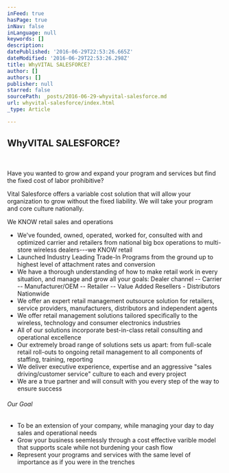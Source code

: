 ```yaml
---
inFeed: true
hasPage: true
inNav: false
inLanguage: null
keywords: []
description: ​
datePublished: '2016-06-29T22:53:26.665Z'
dateModified: '2016-06-29T22:53:26.298Z'
title: ​​WhyVITAL SALESFORCE?
author: []
authors: []
publisher: null
starred: false
sourcePath: _posts/2016-06-29-whyvital-salesforce.md
url: whyvital-salesforce/index.html
_type: Article

---
```

## ​​WhyVITAL SALESFORCE?

​

Have you wanted to grow and expand your program and services but find the fixed cost of labor prohibitive?

Vital Salesforce offers a variable cost solution that will allow your organization to grow without the fixed liability. We will take your program and core culture nationally.

We KNOW retail sales and operations

* We've founded, owned, operated, worked for, consulted with and optimized carrier and retailers from national big box operations to multi-store wireless dealers---we KNOW retail
* Launched Industry Leading Trade-In Programs from the ground up to highest level of attachment rates and conversion
* We have a thorough understanding of how to make retail work in every situation, and manage and grow all your goals: Dealer channel -- Carrier -- Manufacturer/OEM -- Retailer -- Value Added Resellers - Distributors Nationwide
* We offer an expert retail management outsource solution for retailers, service providers, manufacturers, distributors and independent agents
* We offer retail management solutions tailored specifically to the wireless, technology and consumer electronics industries
* All of our solutions incorporate best-in-class retail consulting and operational excellence
* Our extremely broad range of solutions sets us apart: from full-scale retail roll-outs to ongoing retail management to all components of staffing, training, reporting
* We deliver executive experience, expertise and an aggressive "sales driving/customer service" culture to each and every project
* We are a true partner and will consult with you every step of the way to ensure success

###### Our Goal

* To be an extension of your company, while managing your day to day sales and operational needs
* Grow your business seemlessly through a cost effective varible model that supports scale while not burdening your cash flow
* Represent your programs and services with the same level of importance as if you were in the trenches